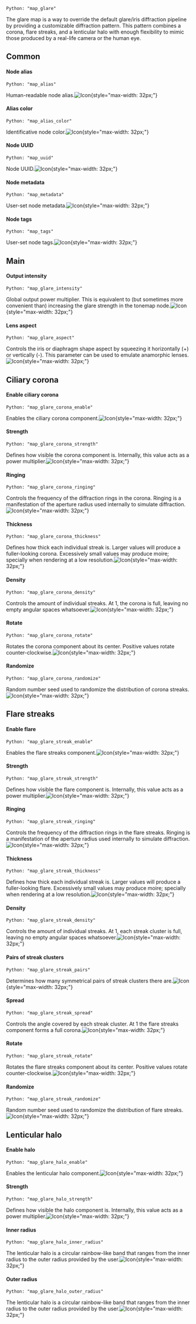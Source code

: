 `Python: "map_glare"`

The glare map is a way to override the default glare/iris diffraction pipeline by providing a customizable diffraction pattern. This pattern combines a corona, flare streaks, and a lenticular halo with enough flexibility to mimic those produced by a real-life camera or the human eye.
## Common

#### Node alias
`Python: "map_alias"`

Human-readable node alias.![Icon](map_glare_swatch.png "Icon"){style="max-width: 32px;"}


#### Alias color
`Python: "map_alias_color"`

Identificative node color.![Icon](map_glare_swatch.png "Icon"){style="max-width: 32px;"}


#### Node UUID
`Python: "map_uuid"`

Node UUID.![Icon](map_glare_swatch.png "Icon"){style="max-width: 32px;"}


#### Node metadata
`Python: "map_metadata"`

User-set node metadata.![Icon](map_glare_swatch.png "Icon"){style="max-width: 32px;"}


#### Node tags
`Python: "map_tags"`

User-set node tags.![Icon](map_glare_swatch.png "Icon"){style="max-width: 32px;"}


## Main

#### Output intensity
`Python: "map_glare_intensity"`

Global output power multiplier. This is equivalent to (but sometimes more convenient than) increasing the glare strength in the tonemap node.![Icon](map_glare_swatch.png "Icon"){style="max-width: 32px;"}


#### Lens aspect
`Python: "map_glare_aspect"`

Controls the iris or diaphragm shape aspect by squeezing it horizontally (+) or vertically (-). This parameter can be used to emulate anamorphic lenses.![Icon](map_glare_swatch.png "Icon"){style="max-width: 32px;"}


## Ciliary corona

#### Enable ciliary corona
`Python: "map_glare_corona_enable"`

Enables the ciliary corona component.![Icon](map_glare_swatch.png "Icon"){style="max-width: 32px;"}


#### Strength
`Python: "map_glare_corona_strength"`

Defines how visible the corona component is. Internally, this value acts as a power multiplier.![Icon](map_glare_swatch.png "Icon"){style="max-width: 32px;"}


#### Ringing
`Python: "map_glare_corona_ringing"`

Controls the frequency of the diffraction rings in the corona. Ringing is a manifestation of the aperture radius used internally to simulate diffraction.![Icon](map_glare_swatch.png "Icon"){style="max-width: 32px;"}


#### Thickness
`Python: "map_glare_corona_thickness"`

Defines how thick each individual streak is. Larger values will produce a fuller-looking corona. Excessively small values may produce moire; specially when rendering at a low resolution.![Icon](map_glare_swatch.png "Icon"){style="max-width: 32px;"}


#### Density
`Python: "map_glare_corona_density"`

Controls the amount of individual streaks. At 1, the corona is full, leaving no empty angular spaces whatsoever.![Icon](map_glare_swatch.png "Icon"){style="max-width: 32px;"}


#### Rotate
`Python: "map_glare_corona_rotate"`

Rotates the corona component about its center. Positive values rotate counter-clockwise.![Icon](map_glare_swatch.png "Icon"){style="max-width: 32px;"}


#### Randomize
`Python: "map_glare_corona_randomize"`

Random number seed used to randomize the distribution of corona streaks.![Icon](map_glare_swatch.png "Icon"){style="max-width: 32px;"}


## Flare streaks

#### Enable flare
`Python: "map_glare_streak_enable"`

Enables the flare streaks component.![Icon](map_glare_swatch.png "Icon"){style="max-width: 32px;"}


#### Strength
`Python: "map_glare_streak_strength"`

Defines how visible the flare component is. Internally, this value acts as a power multiplier.![Icon](map_glare_swatch.png "Icon"){style="max-width: 32px;"}


#### Ringing
`Python: "map_glare_streak_ringing"`

Controls the frequency of the diffraction rings in the flare streaks. Ringing is a manifestation of the aperture radius used internally to simulate diffraction.![Icon](map_glare_swatch.png "Icon"){style="max-width: 32px;"}


#### Thickness
`Python: "map_glare_streak_thickness"`

Defines how thick each individual streak is. Larger values will produce a fuller-looking flare. Excessively small values may produce moire; specially when rendering at a low resolution.![Icon](map_glare_swatch.png "Icon"){style="max-width: 32px;"}


#### Density
`Python: "map_glare_streak_density"`

Controls the amount of individual streaks. At 1, each streak cluster is full, leaving no empty angular spaces whatsoever.![Icon](map_glare_swatch.png "Icon"){style="max-width: 32px;"}


#### Pairs of streak clusters
`Python: "map_glare_streak_pairs"`

Determines how many symmetrical pairs of streak clusters there are.![Icon](map_glare_swatch.png "Icon"){style="max-width: 32px;"}


#### Spread
`Python: "map_glare_streak_spread"`

Controls the angle covered by each streak cluster. At 1 the flare streaks component forms a full corona.![Icon](map_glare_swatch.png "Icon"){style="max-width: 32px;"}


#### Rotate
`Python: "map_glare_streak_rotate"`

Rotates the flare streaks component about its center. Positive values rotate counter-clockwise.![Icon](map_glare_swatch.png "Icon"){style="max-width: 32px;"}


#### Randomize
`Python: "map_glare_streak_randomize"`

Random number seed used to randomize the distribution of flare streaks.![Icon](map_glare_swatch.png "Icon"){style="max-width: 32px;"}


## Lenticular halo

#### Enable halo
`Python: "map_glare_halo_enable"`

Enables the lenticular halo component.![Icon](map_glare_swatch.png "Icon"){style="max-width: 32px;"}


#### Strength
`Python: "map_glare_halo_strength"`

Defines how visible the halo component is. Internally, this value acts as a power multiplier.![Icon](map_glare_swatch.png "Icon"){style="max-width: 32px;"}


#### Inner radius
`Python: "map_glare_halo_inner_radius"`

The lenticular halo is a circular rainbow-like band that ranges from the inner radius to the outer radius provided by the user.![Icon](map_glare_swatch.png "Icon"){style="max-width: 32px;"}


#### Outer radius
`Python: "map_glare_halo_outer_radius"`

The lenticular halo is a circular rainbow-like band that ranges from the inner radius to the outer radius provided by the user.![Icon](map_glare_swatch.png "Icon"){style="max-width: 32px;"}


